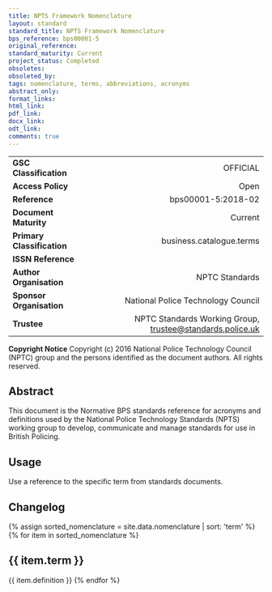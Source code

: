 ```yaml
---
title: NPTS Framework Nomenclature
layout: standard
standard_title: NPTS Framework Nomenclature
bps_reference: bps00001-5
original_reference: 
standard_maturity: Current
project_status: Completed
obsoletes: 
obsoleted_by: 
tags: nomenclature, terms, abbreviations, acronyms
abstract_only:
format_links:
html_link: 
pdf_link: 
docx_link: 
odt_link: 
comments: true
---
```

|||
| :------- | ------: |
| **GSC Classification**     | OFFICIAL |
| **Access Policy**          | Open |
| **Reference**              | bps00001-5:2018-02  |
| **Document Maturity**      | Current |
| **Primary Classification** | business.catalogue.terms |
| **ISSN Reference**         |  |
| **Author Organisation**    |NPTC Standards|
| **Sponsor Organisation**   |National Police Technology Council|
| **Trustee**                | NPTC Standards Working Group, <a href="mailto:trustee@standards.police.uk?subject=bps00001-5:2017-06 Npts Framework Nomenclature">trustee@standards.police.uk |

**Copyright Notice**
Copyright (c) 2016 National Police Technology Council (NPTC) group and the persons identified as the document authors. All rights reserved.

## Abstract
This document is the Normative BPS standards reference for acronyms and definitions used by the National Police Technology Standards (NPTS) working group to develop, communicate and manage standards for use in British Policing.

## Usage
Use a reference to the specific term from standards documents.

## Changelog
{% assign sorted_nomenclature = site.data.nomenclature | sort: 'term' %}
{% for item in sorted_nomenclature %}
## {{ item.term }}
{{ item.definition }}
{% endfor %}
